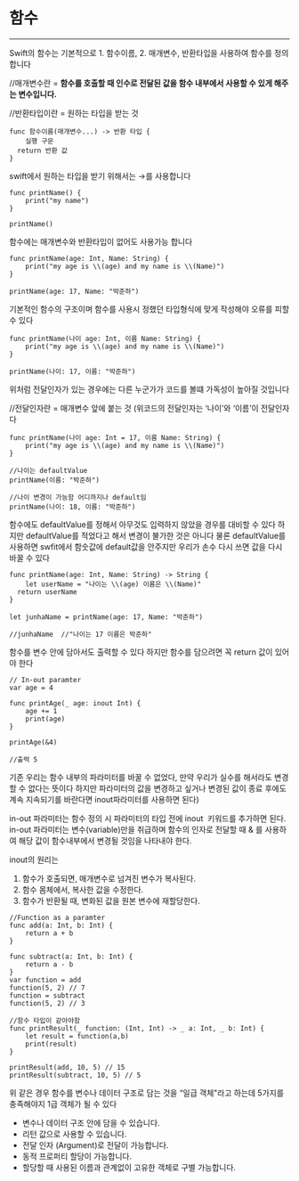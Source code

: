# 함수
---

Swift의 함수는 기본적으로 1. 함수이름, 2. 매개변수, 반환타입을 사용하여 함수를 정의합니다

//매개변수란 = **함수를 호출할 때 인수로 전달된 값을 함수 내부에서 사용할 수 있게 해주는 변수입니다.**

//반환타입이란 = 원하는 타입을 받는 것

```
func 함수이름(매개변수...) -> 반환 타입 {
	실행 구문
  return 반환 값
}
```

swift에서 원하는 타입을 받기 위해서는 →를 사용합니다

```
func printName() {
	print("my name")
}

printName()
```

함수에는 매개변수와 반환타입이 없어도 사용가능 합니다

```
func printName(age: Int, Name: String) {
	print("my age is \\(age) and my name is \\(Name)")
}

printName(age: 17, Name: "박준하")
```

기본적인 함수의 구조이며 함수를 사용시 정했던 타입형식에 맞게 작성해야 오류를 피할 수 있다

```
func printName(나이 age: Int, 이름 Name: String) {
	print("my age is \\(age) and my name is \\(Name)")
}

printName(나이: 17, 이름: "박준하")
```

위처럼 전달인자가 있는 경우에는 다른 누군가가 코드를 볼떄 가독성이 높아질 것입니다

//전달인자란 = 매개변수 앞에 붙는 것 (위코드의 전달인자는 ‘나이’와 ‘이름’이 전달인자다

```
func printName(나이 age: Int = 17, 이름 Name: String) {
	print("my age is \\(age) and my name is \\(Name)")
}

//나이는 defaultValue
printName(이름: "박준하")

//나이 변경이 가능함 어디까지나 default임
printName(나이: 18, 이름: "박준하")
```

함수에도 defaultValue를 정해서 아무것도 입력하지 않았을 경우를 대비할 수 있다 하지만 defaultValue를 적었다고 해서 변경이 불가한 것은 아니다 물론 defaultValue를 사용하면 swfit에서 함숫값에 default값을 안주지만 우리가 손수 다시 쓰면 값을 다시 바꿀 수 있다

```
func printName(age: Int, Name: String) -> String {
	let userName = "나이는 \\(age) 이름은 \\(Name)"
  return userName
}

let junhaName = printName(age: 17, Name: "박준하")

//junhaName  //"나이는 17 이름은 박준하"
```

함수를 변수 안에 담아서도 출력할 수 있다 하지만 함수를 담으려면 꼭 return 값이 있어야 한다

```
// In-out paramter
var age = 4

func printAge(_ age: inout Int) {
	age += 1
	print(age)
}

printAge(&4)

//출력 5
```

기존 우리는 함수 내부의 파라미터를 바꿀 수 없었다, 만약 우리가 실수를 해서라도 변경할 수 없다는 뜻이다 하지만 파라미터의 값을 변경하고 싶거나 변경된 값이 종료 후에도 계속 지속되기를 바란다면 inout파라미터를 사용하면 된다)

in-out 파라미터는 함수 정의 시 파라미터의 타입 전에 inout  키워드를 추가하면 된다. in-out 파라미터는 변수(variable)만을 취급하며 함수의 인자로 전달할 때 & 를 사용하여 해당 값이 함수내부에서 변경될 것임을 나타내야 한다.

inout의 원리는

1.  함수가 호출되면, 매개변수로 넘겨진 변수가 복사된다.
2.  함수 몸체에서, 복사한 값을 수정한다.
3.  함수가 반환될 때, 변화된 값을 원본 변수에 재할당한다.

```
//Function as a paramter
func add(a: Int, b: Int) {
	return a + b
}

func subtract(a: Int, b: Int) {
	return a - b
}
var function = add
function(5, 2) // 7
function = subtract
function(5, 2) // 3

//함수 타입이 같아야함
func printResult(_ function: (Int, Int) -> _ a: Int, _ b: Int) {
	let result = function(a,b)
	print(result)
}

printResult(add, 10, 5) // 15
printResult(subtract, 10, 5) // 5
```

위 같은 경우 함수를 변수나 데이터 구조로 담는 것을 “일급 객체"라고 하는데 5가지를 충족해야지 1급 객체가 될 수 있다

-   변수나 데이터 구조 안에 담을 수 있습니다.
-   리턴 값으로 사용할 수 있습니다.
-   전달 인자 (Argument)로 전달이 가능합니다.
-   동적 프로퍼티 할당이 가능합니다.
-   할당할 때 사용된 이름과 관계없이 고유한 객체로 구별 가능합니다.
